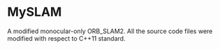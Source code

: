 # MySLAM
A modified monocular-only ORB_SLAM2.
All the source code files were modified with respect to C++11 standard.
